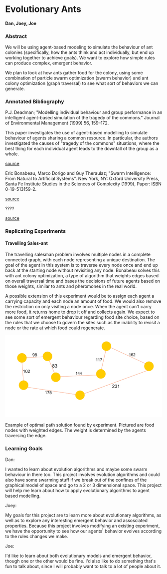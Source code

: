 # Evolutionary Ants

#### Dan, Joey, Joe


### Abstract

We will be using agent-based modeling to simulate the behaviour of ant colonies (specifically, how the ants think and act individually, but end up working together to achieve goals). We want to explore how simple rules can produce complex, emergent behavior.

We plan to look at how ants gather food for the colony, using some combination of particle swarm optimization (swarm behavior) and ant colony optimization (graph traversal) to see what sort of behaviors we can generate.


### Annotated Bibliography

P.J. Deadman; "Modelling individual behaviour and group performance in an intelligent agent-based simulation of the tragedy of the commons." Journal of Environmental Management (1999) 56, 159–172.

This paper investigates the use of agent-based modelling to simulate behaviour of agents sharing a common resource. In particular, the authors investigated the causes of "tragedy of the commons" situations, where the best thing for each individual agent leads to the downfall of the group as a whole.

[source](http://www.sciencedirect.com/science/article/pii/S0301479799902724)

Eric Bonabeau, Marco Dorigo and Guy Theraulaz; "Swarm Intelligence: From Natural to Artificial Systems". New York, NY: Oxford University Press, Santa Fe Institute Studies in the Sciences of Complexity (1999), Paper: ISBN 0-19-513159-2.

[source](http://dlia.ir/Scientific/e_book/Science/Cybernetics/006285.pdf)

????

[source](https://svn-d1.mpi-inf.mpg.de/AG1/MultiCoreLab/papers/scientificamericanSwarmIntelligence.pdf)

### Replicating Experiments

#### Travelling Sales-ant

The travelling salesman problem involves multiple nodes in a complete connected graph, with each node representing a unique destination. The goal of the agent in this system is to traverse every node once and end up back at the starting node without revisiting any node. Bonabeau solves this with ant colony optimization, a type of algorithm that weights edges based on overall traversal time and bases the decisions of future agents based on  those weights, similar to ants and pheromones in the real world. 

A possible extension of this experiment would be to assign each agent a carrying capacity and each node an amount of food. We would also remove the restriction on only visiting a node once. When the agent can't carry more food, it returns home to drop it off and collects again. We expect to see some sort of emergent behaviour regarding food site choice, based on the rules that we choose to govern the sites such as the inability to revisit a node or the rate at which food could regenerate.

![example](example.png)

Example of optimal path solution found by experiment. Pictured are food nodes with weighted edges. The weight is determined by the agents traversing the edge.

### Learning Goals

Dan:

I wanted to learn about evolution algorithms and maybe some swarm behaviour in there too. This project involves evolution algorithms and could also have some swarming stuff if we break out of the confines of the graphical model of space and go to a 2 or 3 dimensional space. This project will help me learn about how to apply evolutionary algorithms to agent based modelling.

Joey:

My goals for this project are to learn more about evolutionary algorithms, as well as to explore any interesting emergent behavior and assosciated properties. Because this project involves modifying an existing experiment, we have the opportunity to see how our agents' behavior evolves according to the rules changes we make.

Joe:

I'd like to learn about both evolutionary models and emergent behavior, though one or the other would be fine. I'd also like to do something that's fun to talk about, since I will probably want to talk to a lot of people about it.
